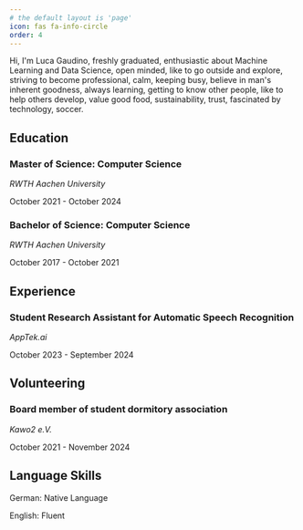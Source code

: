 ```yaml
---
# the default layout is 'page'
icon: fas fa-info-circle
order: 4
---
```


<!-- > Add Markdown syntax content to file `_tabs/about.md`{: .filepath } and it will show up on this page.
{: .prompt-tip } -->

Hi, I'm Luca Gaudino, freshly graduated, enthusiastic about Machine Learning and Data Science, open minded, like to go outside and explore, striving to become professional, calm, keeping busy, believe in man's inherent goodness, always learning, getting to know other people, like to help others develop, value good food, sustainability, trust, fascinated by technology, soccer.

## Education

### Master of Science: Computer Science
_RWTH Aachen University_

October 2021 - October 2024

### Bachelor of Science: Computer Science

_RWTH Aachen University_

October 2017 - October 2021

## Experience

### Student Research Assistant for Automatic Speech Recognition

_AppTek.ai_

October 2023 - September 2024

## Volunteering

### Board member of student dormitory association

_Kawo2 e.V._

October 2021 - November 2024

## Language Skills

German: Native Language

English: Fluent
